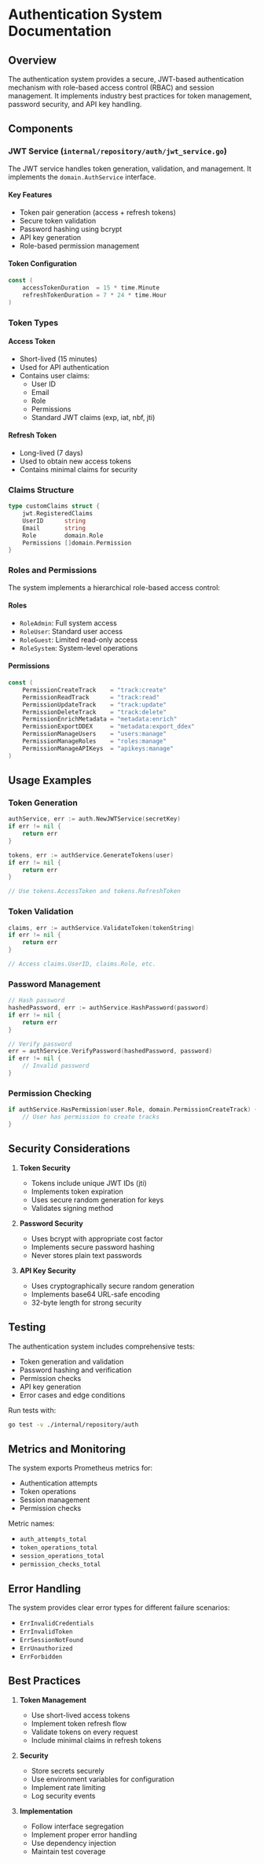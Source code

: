 # Authentication System Documentation

## Overview
The authentication system provides a secure, JWT-based authentication mechanism with role-based access control (RBAC) and session management. It implements industry best practices for token management, password security, and API key handling.

## Components

### JWT Service (`internal/repository/auth/jwt_service.go`)

The JWT service handles token generation, validation, and management. It implements the `domain.AuthService` interface.

#### Key Features
- Token pair generation (access + refresh tokens)
- Secure token validation
- Password hashing using bcrypt
- API key generation
- Role-based permission management

#### Token Configuration
```go
const (
    accessTokenDuration  = 15 * time.Minute
    refreshTokenDuration = 7 * 24 * time.Hour
)
```

### Token Types

#### Access Token
- Short-lived (15 minutes)
- Used for API authentication
- Contains user claims:
  - User ID
  - Email
  - Role
  - Permissions
  - Standard JWT claims (exp, iat, nbf, jti)

#### Refresh Token
- Long-lived (7 days)
- Used to obtain new access tokens
- Contains minimal claims for security

### Claims Structure
```go
type customClaims struct {
    jwt.RegisteredClaims
    UserID      string
    Email       string
    Role        domain.Role
    Permissions []domain.Permission
}
```

### Roles and Permissions

The system implements a hierarchical role-based access control:

#### Roles
- `RoleAdmin`: Full system access
- `RoleUser`: Standard user access
- `RoleGuest`: Limited read-only access
- `RoleSystem`: System-level operations

#### Permissions
```go
const (
    PermissionCreateTrack    = "track:create"
    PermissionReadTrack      = "track:read"
    PermissionUpdateTrack    = "track:update"
    PermissionDeleteTrack    = "track:delete"
    PermissionEnrichMetadata = "metadata:enrich"
    PermissionExportDDEX     = "metadata:export_ddex"
    PermissionManageUsers    = "users:manage"
    PermissionManageRoles    = "roles:manage"
    PermissionManageAPIKeys  = "apikeys:manage"
)
```

## Usage Examples

### Token Generation
```go
authService, err := auth.NewJWTService(secretKey)
if err != nil {
    return err
}

tokens, err := authService.GenerateTokens(user)
if err != nil {
    return err
}

// Use tokens.AccessToken and tokens.RefreshToken
```

### Token Validation
```go
claims, err := authService.ValidateToken(tokenString)
if err != nil {
    return err
}

// Access claims.UserID, claims.Role, etc.
```

### Password Management
```go
// Hash password
hashedPassword, err := authService.HashPassword(password)
if err != nil {
    return err
}

// Verify password
err = authService.VerifyPassword(hashedPassword, password)
if err != nil {
    // Invalid password
}
```

### Permission Checking
```go
if authService.HasPermission(user.Role, domain.PermissionCreateTrack) {
    // User has permission to create tracks
}
```

## Security Considerations

1. **Token Security**
   - Tokens include unique JWT IDs (jti)
   - Implements token expiration
   - Uses secure random generation for keys
   - Validates signing method

2. **Password Security**
   - Uses bcrypt with appropriate cost factor
   - Implements secure password hashing
   - Never stores plain text passwords

3. **API Key Security**
   - Uses cryptographically secure random generation
   - Implements base64 URL-safe encoding
   - 32-byte length for strong security

## Testing

The authentication system includes comprehensive tests:
- Token generation and validation
- Password hashing and verification
- Permission checks
- API key generation
- Error cases and edge conditions

Run tests with:
```bash
go test -v ./internal/repository/auth
```

## Metrics and Monitoring

The system exports Prometheus metrics for:
- Authentication attempts
- Token operations
- Session management
- Permission checks

Metric names:
- `auth_attempts_total`
- `token_operations_total`
- `session_operations_total`
- `permission_checks_total`

## Error Handling

The system provides clear error types for different failure scenarios:
- `ErrInvalidCredentials`
- `ErrInvalidToken`
- `ErrSessionNotFound`
- `ErrUnauthorized`
- `ErrForbidden`

## Best Practices

1. **Token Management**
   - Use short-lived access tokens
   - Implement token refresh flow
   - Validate tokens on every request
   - Include minimal claims in refresh tokens

2. **Security**
   - Store secrets securely
   - Use environment variables for configuration
   - Implement rate limiting
   - Log security events

3. **Implementation**
   - Follow interface segregation
   - Implement proper error handling
   - Use dependency injection
   - Maintain test coverage 